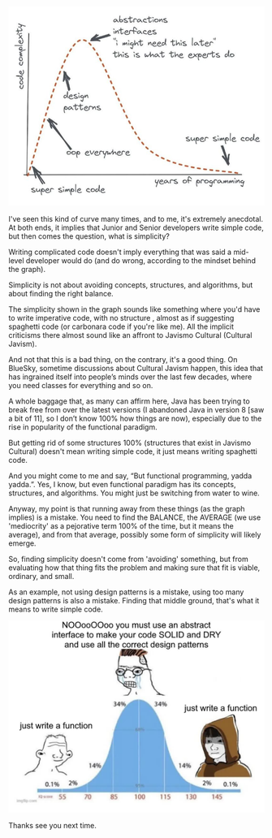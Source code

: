 ![Code simplicity chart](/static/pages/essays/23/graph.jpg)

I've seen this kind of curve many times, and to me, it's extremely anecdotal. At both ends, it implies that Junior and Senior developers write simple code, but then comes the question, what is simplicity?

Writing complicated code doesn't imply everything that was said a mid-level developer would do (and do wrong, according to the mindset behind the graph).

Simplicity is not about avoiding concepts, structures, and algorithms, but about finding the right balance.

The simplicity shown in the graph sounds like something where you'd have to write imperative code, with no structure , almost as if suggesting spaghetti code (or carbonara code if you're like me). All the implicit criticisms there almost sound like an affront to Javismo Cultural (Cultural Javism).

And not that this is a bad thing, on the contrary, it's a good thing. On BlueSky, sometime discussions about Cultural Javism happen, this idea that has ingrained itself into people’s minds over the last few decades, where you need classes for everything and so on.

A whole baggage that, as many can affirm here, Java has been trying to break free from over the latest versions (I abandoned Java in version 8 [saw a bit of 11], so I don’t know 100% how things are now), especially due to the rise in popularity of the functional paradigm.

But getting rid of some structures 100% (structures that exist in Javismo Cultural) doesn't mean writing simple code, it just means writing spaghetti code.

And you might come to me and say, “But functional programming, yadda yadda.”. Yes, I know, but even functional paradigm has its concepts, structures, and algorithms. You might just be switching from water to wine.

Anyway, my point is that running away from these things (as the graph implies) is a mistake. You need to find the BALANCE, the AVERAGE (we use 'mediocrity' as a pejorative term 100% of the time, but it means the average), and from that average, possibly some form of simplicity will likely emerge.

So, finding simplicity doesn't come from 'avoiding' something, but from evaluating how that thing fits the problem and making sure that fit is viable, ordinary, and small.

As an example, not using design patterns is a mistake, using too many design patterns is also a mistake. Finding that middle ground, that's what it means to write simple code.

![Bell curve meme](/static/pages/essays/23/bell.jpg)

Thanks see you next time.
